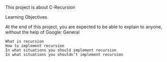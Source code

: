 This project is about C-Recursion

Learning Objectives

At the end of this project, you are expected to be able to explain to anyone,
   without the help of Google:
General

    What is recursion
    How to implement recursion
    In what situations you should implement recursion
    In what situations you shouldn’t implement recursion

